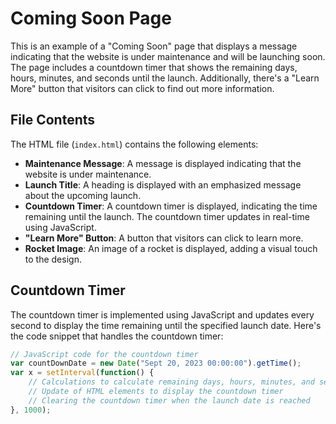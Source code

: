 # Coming Soon Page

This is an example of a "Coming Soon" page that displays a message indicating that the website is under maintenance and will be launching soon. The page includes a countdown timer that shows the remaining days, hours, minutes, and seconds until the launch. Additionally, there's a "Learn More" button that visitors can click to find out more information.

## File Contents

The HTML file (`index.html`) contains the following elements:

- **Maintenance Message**: A message is displayed indicating that the website is under maintenance.
- **Launch Title**: A heading is displayed with an emphasized message about the upcoming launch.
- **Countdown Timer**: A countdown timer is displayed, indicating the time remaining until the launch. The countdown timer updates in real-time using JavaScript.
- **"Learn More" Button**: A button that visitors can click to learn more.
- **Rocket Image**: An image of a rocket is displayed, adding a visual touch to the design.

## Countdown Timer

The countdown timer is implemented using JavaScript and updates every second to display the time remaining until the specified launch date. Here's the code snippet that handles the countdown timer:

```javascript
// JavaScript code for the countdown timer
var countDownDate = new Date("Sept 20, 2023 00:00:00").getTime();
var x = setInterval(function() {
    // Calculations to calculate remaining days, hours, minutes, and seconds
    // Update of HTML elements to display the countdown timer
    // Clearing the countdown timer when the launch date is reached
}, 1000);

